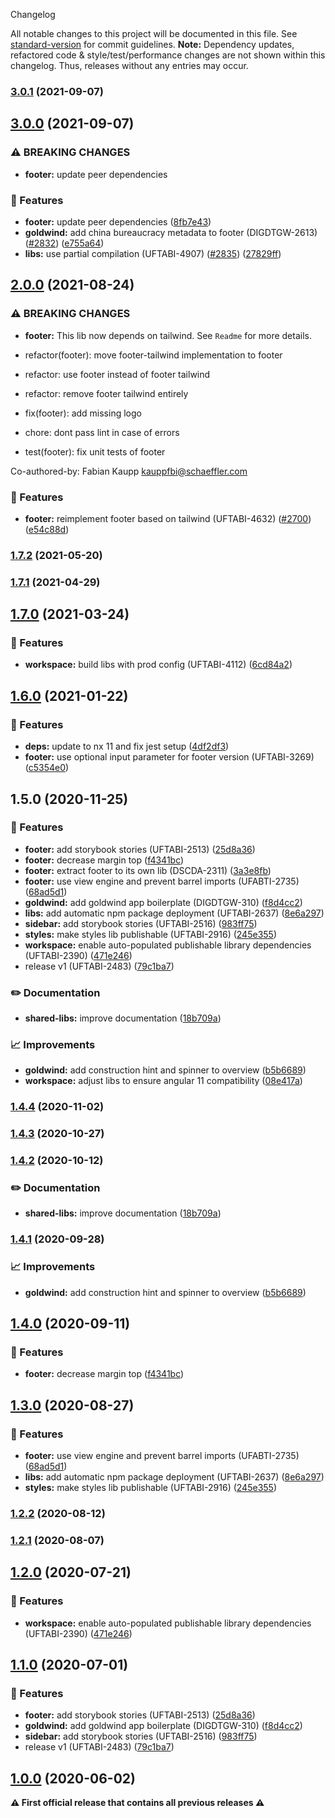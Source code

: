  Changelog

All notable changes to this project will be documented in this file. See [standard-version](https://github.com/conventional-changelog/standard-version) for commit guidelines.
**Note:** Dependency updates, refactored code & style/test/performance changes are not shown within this changelog. Thus, releases without any entries may occur.

### [3.0.1](https://github.com/Schaeffler-Group/frontend-schaeffler/compare/footer-v3.0.1...footer-v3.0.0) (2021-09-07)

## [3.0.0](https://github.com/Schaeffler-Group/frontend-schaeffler/compare/footer-v3.0.0...footer-v2.0.0) (2021-09-07)


### ⚠ BREAKING CHANGES

* **footer:** update peer dependencies

### 🎸 Features

* **footer:** update peer dependencies ([8fb7e43](https://github.com/Schaeffler-Group/frontend-schaeffler/commit/8fb7e4384d34fe7da177f4b2a4a1c576fd66e963))
* **goldwind:** add china bureaucracy metadata to footer (DIGDTGW-2613) ([#2832](https://github.com/Schaeffler-Group/frontend-schaeffler/issues/2832)) ([e755a64](https://github.com/Schaeffler-Group/frontend-schaeffler/commit/e755a641fd739e3baeb8b3def3ddd395fff7995a))
* **libs:** use partial compilation (UFTABI-4907) ([#2835](https://github.com/Schaeffler-Group/frontend-schaeffler/issues/2835)) ([27829ff](https://github.com/Schaeffler-Group/frontend-schaeffler/commit/27829ff96da6ccc3a4ee0b98bc6f766a8c4a5057))

## [2.0.0](https://github.com/Schaeffler-Group/frontend-schaeffler/compare/footer-v2.0.0...footer-v1.7.2) (2021-08-24)


### ⚠ BREAKING CHANGES

* **footer:** This lib now depends on tailwind. See `Readme` for more details.

* refactor(footer): move footer-tailwind implementation to footer

* refactor: use footer instead of footer tailwind

* refactor: remove footer tailwind entirely

* fix(footer): add missing logo

* chore: dont pass lint in case of errors

* test(footer): fix unit tests of footer

Co-authored-by: Fabian Kaupp <kauppfbi@schaeffler.com>

### 🎸 Features

* **footer:** reimplement footer based on tailwind (UFTABI-4632) ([#2700](https://github.com/Schaeffler-Group/frontend-schaeffler/issues/2700)) ([e54c88d](https://github.com/Schaeffler-Group/frontend-schaeffler/commit/e54c88d08e472f2915bc0ce1770eac5b4e9cca07))

### [1.7.2](///compare/footer-v1.7.2...footer-v1.7.1) (2021-05-20)

### [1.7.1](///compare/footer-v1.7.1...footer-v1.7.0) (2021-04-29)

## [1.7.0](///compare/footer-v1.7.0...footer-v1.6.0) (2021-03-24)


### 🎸 Features

* **workspace:** build libs with prod config (UFTABI-4112) ([6cd84a2](///commit/6cd84a2b3f3b5fe695d93c28e6cf5eb69bf6c205))

## [1.6.0](///compare/footer-v1.6.0...footer-v1.5.0) (2021-01-22)


### 🎸 Features

* **deps:** update to nx 11 and fix jest setup ([4df2df3](///commit/4df2df38f8a3fa29abae9b9f736e7d237344541b))
* **footer:** use optional input parameter for footer version (UFTABI-3269) ([c5354e0](///commit/c5354e0f3ccdd4ed10ec0613b685f07b254b1997))

## 1.5.0 (2020-11-25)


### 🎸 Features

* **footer:** add storybook stories (UFTABI-2513) ([25d8a36](///commit/25d8a3646ab6db0fad19fcacad0bec61d1f6a26a))
* **footer:** decrease margin top ([f4341bc](///commit/f4341bc373b6616d492dea256cd9034cfb2d3610))
* **footer:** extract footer to its own lib (DSCDA-2311) ([3a3e8fb](///commit/3a3e8fb00f23a065dfe021de09205ec6d408b0b8))
* **footer:** use view engine and prevent barrel imports (UFABTI-2735) ([68ad5d1](///commit/68ad5d1205538d42b15f4e9cce99ed6ca4731f2e))
* **goldwind:** add goldwind app boilerplate (DIGDTGW-310) ([f8d4cc2](///commit/f8d4cc298dc4ed9296ecd26100b16a110355531e))
* **libs:** add automatic npm package deployment (UFTABI-2637) ([8e6a297](///commit/8e6a29702edbf348d540016a77814f5fce6193d5))
* **sidebar:** add storybook stories (UFTABI-2516) ([983ff75](///commit/983ff7543a52c564b3b60c5d02f2b438a3a19fa1))
* **styles:** make styles lib publishable (UFTABI-2916) ([245e355](///commit/245e355c6de4dafff18bdf03301074adb41669c3))
* **workspace:** enable auto-populated publishable library dependencies (UFTABI-2390) ([471e246](///commit/471e246144837957500060590020b380a0940c39))
* release v1 (UFTABI-2483) ([79c1ba7](///commit/79c1ba7c6c1af8ccd909083d91fffbe0ae017ebb))


### ✏️ Documentation

* **shared-libs:** improve documentation ([18b709a](///commit/18b709a184a4ff7c2c342620bfec4a297831ae6e))


### 📈 Improvements

* **goldwind:** add construction hint and spinner to overview ([b5b6689](///commit/b5b66896aeb1edaf1410c50a6bef1c7335f028e0))
* **workspace:** adjust libs to ensure angular 11 compatibility ([08e417a](///commit/08e417a2e3a8c2404681863ff6466216e9ba80c6))

### [1.4.4](///compare/v1.9.0...v1.4.4) (2020-11-02)

### [1.4.3](https://gitlab.schaeffler.com/frontend-schaeffler/schaeffler-frontend/compare/v1.9.0...v1.4.3) (2020-10-27)

### [1.4.2](///compare/v1.7.0...v1.4.2) (2020-10-12)


### ✏️ Documentation

* **shared-libs:** improve documentation ([18b709a](///commit/18b709a184a4ff7c2c342620bfec4a297831ae6e))

### [1.4.1](///compare/v1.6.0...v1.4.1) (2020-09-28)


### 📈 Improvements

* **goldwind:** add construction hint and spinner to overview ([b5b6689](///commit/b5b66896aeb1edaf1410c50a6bef1c7335f028e0))

## [1.4.0](///compare/v1.5.0...v1.4.0) (2020-09-11)


### 🎸 Features

* **footer:** decrease margin top ([f4341bc](///commit/f4341bc373b6616d492dea256cd9034cfb2d3610))

## [1.3.0](///compare/v1.4.0...v1.3.0) (2020-08-27)


### 🎸 Features

* **footer:** use view engine and prevent barrel imports (UFABTI-2735) ([68ad5d1](///commit/68ad5d1205538d42b15f4e9cce99ed6ca4731f2e))
* **libs:** add automatic npm package deployment (UFTABI-2637) ([8e6a297](///commit/8e6a29702edbf348d540016a77814f5fce6193d5))
* **styles:** make styles lib publishable (UFTABI-2916) ([245e355](///commit/245e355c6de4dafff18bdf03301074adb41669c3))

### [1.2.2](///compare/v1.3.0...v1.2.2) (2020-08-12)

### [1.2.1](///compare/v1.2.0...v1.2.1) (2020-08-07)

## [1.2.0](///compare/v1.1.0...v1.2.0) (2020-07-21)


### 🎸 Features

* **workspace:** enable auto-populated publishable library dependencies (UFTABI-2390) ([471e246](///commit/471e246144837957500060590020b380a0940c39))

## [1.1.0](///compare/v0.5.0...v1.1.0) (2020-07-01)


### 🎸 Features

* **footer:** add storybook stories (UFTABI-2513) ([25d8a36](///commit/25d8a3646ab6db0fad19fcacad0bec61d1f6a26a))
* **goldwind:** add goldwind app boilerplate (DIGDTGW-310) ([f8d4cc2](///commit/f8d4cc298dc4ed9296ecd26100b16a110355531e))
* **sidebar:** add storybook stories (UFTABI-2516) ([983ff75](///commit/983ff7543a52c564b3b60c5d02f2b438a3a19fa1))
* release v1 (UFTABI-2483) ([79c1ba7](///commit/79c1ba7c6c1af8ccd909083d91fffbe0ae017ebb))

## [1.0.0](///compare/v0.5.0...v1.0.0) (2020-06-02)

**⚠ First official release that contains all previous releases ⚠**